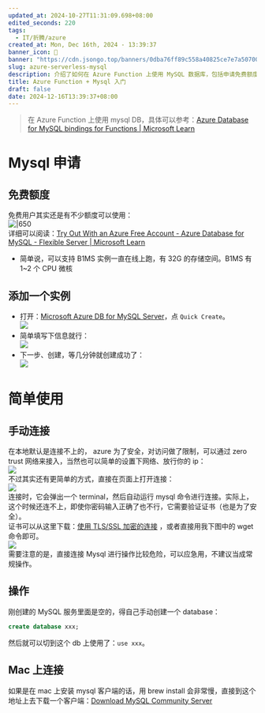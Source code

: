 ```yaml
---
updated_at: 2024-10-27T11:31:09.698+08:00
edited_seconds: 220
tags:
  - IT/折腾/azure
created_at: Mon, Dec 16th, 2024 - 13:39:37
banner_icon: 🦀
banner: "https://cdn.jsongo.top/banners/0dba76ff89c558a40825ce7e7a507005.jpg"
slug: azure-serverless-mysql
description: 介绍了如何在 Azure Function 上使用 MySQL 数据库，包括申请免费额度、创建实例、连接和操作数据库的步骤。它还提供了在 Mac 上安装 MySQL 客户端的建议
title: Azure Function + Mysql 入门
draft: false
date: 2024-12-16T13:39:37+08:00
---
```

 > 在 Azure Function 上使用 mysql DB，具体可以参考：[Azure Database for MySQL bindings for Functions \| Microsoft Learn](https://learn.microsoft.com/en-us/azure/azure-functions/functions-bindings-azure-mysql?tabs=isolated-process&pivots=programming-language-python)
# Mysql 申请
## 免费额度
免费用户其实还是有不少额度可以使用：  
	![|650](https://cdn.jsongo.top/2024/12/31a8630222aa9b38aa0c6bedb54fb61e.webp)  
	详细可以阅读：[Try Out With an Azure Free Account - Azure Database for MySQL - Flexible Server \| Microsoft Learn](https://learn.microsoft.com/en-us/azure/mysql/flexible-server/how-to-deploy-on-azure-free-account)
- 简单说，可以支持 B1MS 实例一直在线上跑，有 32G 的存储空间。B1MS 有 1~2 个 CPU 微核
## 添加一个实例
- 打开：[Microsoft Azure DB for MySQL Server](https://portal.azure.com/#browse/Microsoft.DBforMySQL%2Fservers)，点 `Quick Create`。  
	![](https://cdn.jsongo.top/2024/12/a1e23752568d6a93c878dcf2864d5a30.webp)
- 简单填写下信息就行：  
	![](https://cdn.jsongo.top/2024/12/4fee17d9e7f06b0c894723a5a2cc1c18.webp)
- 下一步、创建，等几分钟就创建成功了：  
	![](https://cdn.jsongo.top/2024/12/aab8b78c940e753bc5de50a461d49053.webp)

# 简单使用
## 手动连接
在本地默认是连接不上的， azure 为了安全，对访问做了限制，可以通过 zero trust 网络来接入，当然也可以简单的设置下网络、放行你的 ip：  
	![](https://cdn.jsongo.top/2024/12/da949ffb37dbb360bb9e563577f2adf8.webp)  
不过其实还有更简单的方式，直接在页面上打开连接：  
	![](https://cdn.jsongo.top/2024/12/34cdbaccec72321f854ea1da97fac0b4.webp)  
	连接时，它会弹出一个 terminal，然后自动运行 mysql 命令进行连接。实际上，这个时候还连不上，即使你密码输入正确了也不行，它需要验证证书（也是为了安全）。  
	证书可以从这里下载：[使用 TLS/SSL 加密的连接](https://learn.microsoft.com/zh-cn/azure/mysql/flexible-server/how-to-connect-tls-ssl#download-the-public-ssl-certificate) ，或者直接用我下图中的 wget 命令即可。  
	![](https://cdn.jsongo.top/2024/12/de4826c732a4f7e2e09f0280c58246a3.webp)  
需要注意的是，直接连接 Mysql 进行操作比较危险，可以应急用，不建议当成常规操作。
## 操作
刚创建的 MySQL 服务里面是空的，得自己手动创建一个 database：
```sql
create database xxx;
```
然后就可以切到这个 db 上使用了：`use xxx`。
## Mac 上连接
如果是在 mac 上安装 mysql 客户端的话，用 brew install 会非常慢，直接到这个地址上去下载一个客户端：[Download MySQL Community Server](https://dev.mysql.com/downloads/mysql/)
